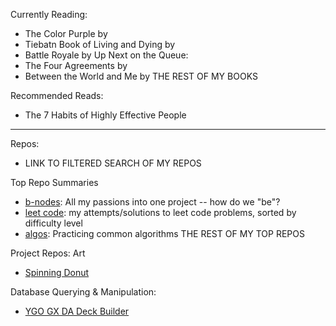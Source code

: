 
Currently Reading:
- The Color Purple by 
- Tiebatn Book of Living and Dying by 
- Battle Royale by 
Up Next on the Queue:
- The Four Agreements by 
- Between the World and Me by
THE REST OF MY BOOKS

Recommended Reads:
- The 7 Habits of Highly Effective People

---

Repos:
- LINK TO FILTERED SEARCH OF MY REPOS

Top Repo Summaries
- [b-nodes](https://github.com/B-Salinas/b-nodes): All my passions into one project -- how do we "be"?
- [leet code](): my attempts/solutions to leet code problems, sorted by difficulty level
- [algos](): Practicing common algorithms
THE REST OF MY TOP REPOS

Project Repos:
Art
- [Spinning Donut]()

Database Querying & Manipulation:
- [YGO GX DA Deck Builder]()